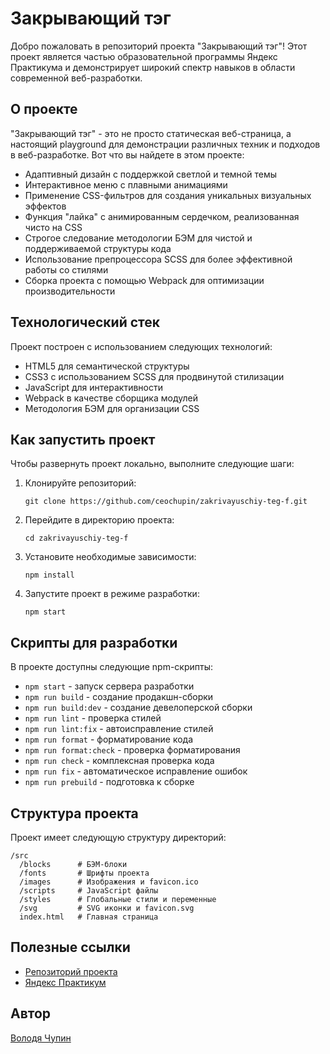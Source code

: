 # Закрывающий тэг

Добро пожаловать в репозиторий проекта "Закрывающий тэг"! Этот проект является частью образовательной программы Яндекс Практикума и демонстрирует широкий спектр навыков в области современной веб-разработки.

## О проекте

"Закрывающий тэг" - это не просто статическая веб-страница, а настоящий playground для демонстрации различных техник и подходов в веб-разработке. Вот что вы найдете в этом проекте:

- Адаптивный дизайн с поддержкой светлой и темной темы
- Интерактивное меню с плавными анимациями
- Применение CSS-фильтров для создания уникальных визуальных эффектов
- Функция "лайка" с анимированным сердечком, реализованная чисто на CSS
- Строгое следование методологии БЭМ для чистой и поддерживаемой структуры кода
- Использование препроцессора SCSS для более эффективной работы со стилями
- Сборка проекта с помощью Webpack для оптимизации производительности

## Технологический стек

Проект построен с использованием следующих технологий:

- HTML5 для семантической структуры
- CSS3 с использованием SCSS для продвинутой стилизации
- JavaScript для интерактивности
- Webpack в качестве сборщика модулей
- Методология БЭМ для организации CSS

## Как запустить проект

Чтобы развернуть проект локально, выполните следующие шаги:

1. Клонируйте репозиторий:
   ```
   git clone https://github.com/ceochupin/zakrivayuschiy-teg-f.git
   ```

2. Перейдите в директорию проекта:
   ```
   cd zakrivayuschiy-teg-f
   ```

3. Установите необходимые зависимости:
   ```
   npm install
   ```

4. Запустите проект в режиме разработки:
   ```
   npm start
   ```

## Скрипты для разработки

В проекте доступны следующие npm-скрипты:

- `npm start` - запуск сервера разработки
- `npm run build` - создание продакшн-сборки
- `npm run build:dev` - создание девелоперской сборки
- `npm run lint` - проверка стилей
- `npm run lint:fix` - автоисправление стилей
- `npm run format` - форматирование кода
- `npm run format:check` - проверка форматирования
- `npm run check` - комплексная проверка кода
- `npm run fix` - автоматическое исправление ошибок
- `npm run prebuild` - подготовка к сборке

## Структура проекта

Проект имеет следующую структуру директорий:

```
/src
  /blocks      # БЭМ-блоки
  /fonts       # Шрифты проекта
  /images      # Изображения и favicon.ico
  /scripts     # JavaScript файлы
  /styles      # Глобальные стили и переменные
  /svg         # SVG иконки и favicon.svg
  index.html   # Главная страница
```

## Полезные ссылки

- [Репозиторий проекта](https://github.com/ceochupin/zakrivayuschiy-teg-f)
- [Яндекс Практикум](https://practicum.yandex.ru/)

## Автор

[Володя Чупин](https://github.com/ceochupin)
